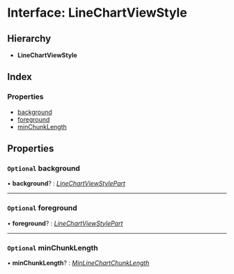# Interface: LineChartViewStyle

## Hierarchy

* **LineChartViewStyle**

## Index

### Properties

* [background](linechartviewstyle.md#optional-background)
* [foreground](linechartviewstyle.md#optional-foreground)
* [minChunkLength](linechartviewstyle.md#optional-minchunklength)

## Properties

### `Optional` background

• **background**? : *[LineChartViewStylePart](linechartviewstylepart.md)*

___

### `Optional` foreground

• **foreground**? : *[LineChartViewStylePart](linechartviewstylepart.md)*

___

### `Optional` minChunkLength

• **minChunkLength**? : *[MinLineChartChunkLength](minlinechartchunklength.md)*
